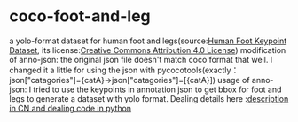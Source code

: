 # coco-foot-and-leg
a yolo-format dataset for human foot and legs(source:[Human Foot Keypoint Dataset](https://cmu-perceptual-computing-lab.github.io/foot_keypoint_dataset/), its license:[Creative Commons Attribution 4.0 License](https://creativecommons.org/licenses/by/4.0/legalcode))
modification of anno-json: the original json file doesn't match coco format that well. I changed it a little for using the json with pycocotools(exactly：json["catagories"]={catA}→json["catagories"]=[{catA}])
usage of anno-json: I tried to use the keypoints in annotation json to get bbox for foot and legs to generate a dataset with yolo format. Dealing details here :[description in CN and dealing code in python](https://blog.csdn.net/weixin_44338329/article/details/129037393)

